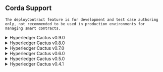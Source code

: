 Corda Support
-----------------

```{note}
The deployContract feature is for development and test case authoring only, not recommended to be used in production environments for managing smart contracts.
```

<details>
  <summary>Hyperledger Cactus v0.9.0</summary>

  | Corda version | deployContract* | invokeContract | runTransaction |
  | --- | :---: | :---: | :---: |
  | Corda 4.8 | ✅ [test]() | ✅ [test]() | ✅ [test]()  |
  | Corda 4.7 | ✅ [test]() | ✅ [test]() | ✅ [test]()  |
  | Corda 4.5 | ✅ [test]() | ✅ [test]() | ✅ [test]()  |

</details>

<details>
  <summary>Hyperledger Cactus v0.8.0</summary>

  | Corda version | deployContract* | invokeContract | runTransaction |
  | --- | :---: | :---: | :---: |
  | Corda 4.5 | ✅ [test](https://github.com/hyperledger/cactus/blob/v0.8.0/packages/cactus-plugin-ledger-connector-corda/src/test/typescript/integration/deploy-cordapp-jars-to-nodes.test.ts) | ✅ [test](https://github.com/hyperledger/cactus/blob/v0.8.0/packages/cactus-plugin-ledger-connector-corda/src/test/typescript/integration/jvm-kotlin-spring-server.test.ts) | ✅ [test](https://github.com/hyperledger/cactus/blob/v0.8.0/packages/cactus-plugin-ledger-connector-corda/src/test/typescript/integration/jvm-kotlin-spring-server.test.ts)  |

</details>

<details>
  <summary>Hyperledger Cactus v0.7.0</summary>

  | Corda version | deployContract* | invokeContract | runTransaction |
  | --- | :---: | :---: | :---: |
  | Corda 4.5 | ✅ [test](https://github.com/hyperledger/cactus/blob/v0.7.0/packages/cactus-plugin-ledger-connector-corda/src/test/typescript/integration/deploy-cordapp-jars-to-nodes.test.ts) | ✅ [test](https://github.com/hyperledger/cactus/blob/v0.7.0/packages/cactus-plugin-ledger-connector-corda/src/test/typescript/integration/jvm-kotlin-spring-server.test.ts) | ✅ [test](https://github.com/hyperledger/cactus/blob/v0.7.0/packages/cactus-plugin-ledger-connector-corda/src/test/typescript/integration/jvm-kotlin-spring-server.test.ts)  |

</details>

<details>
  <summary>Hyperledger Cactus v0.6.0</summary>

  | Corda version | deployContract* | invokeContract | runTransaction |
  | --- | :---: | :---: | :---: |
  | Corda 4.5 | ✅ [test](https://github.com/hyperledger/cactus/blob/v0.6.0/packages/cactus-plugin-ledger-connector-corda/src/test/typescript/integration/deploy-cordapp-jars-to-nodes.test.ts) | ✅ [test](https://github.com/hyperledger/cactus/blob/v0.6.0/packages/cactus-plugin-ledger-connector-corda/src/test/typescript/integration/jvm-kotlin-spring-server.test.ts) | ✅ [test](https://github.com/hyperledger/cactus/blob/v0.6.0/packages/cactus-plugin-ledger-connector-corda/src/test/typescript/integration/jvm-kotlin-spring-server.test.ts)  |

</details>

<details>
  <summary>Hyperledger Cactus v0.5.0</summary>

  | Corda version | deployContract* | invokeContract | runTransaction |
  | --- | :---: | :---: | :---: |
  | Corda 4.5 | ✅ [test](https://github.com/hyperledger/cactus/blob/v0.5.0/packages/cactus-plugin-ledger-connector-corda/src/test/typescript/integration/deploy-cordapp-jars-to-nodes.test.ts) | ✅ [test](https://github.com/hyperledger/cactus/blob/v0.5.0/packages/cactus-plugin-ledger-connector-corda/src/test/typescript/integration/jvm-kotlin-spring-server.test.ts) | ✅ [test](https://github.com/hyperledger/cactus/blob/v0.5.0/packages/cactus-plugin-ledger-connector-corda/src/test/typescript/integration/jvm-kotlin-spring-server.test.ts) |

</details>

<details>
  <summary>Hyperledger Cactus v0.4.1</summary>

  | Corda version | deployContract* | invokeContract | runTransaction |
  | --- | :---: | :---: | :---: |
  | Corda 4.5 | ✅ [test](https://github.com/hyperledger/cactus/blob/v0.4.1/packages/cactus-plugin-ledger-connector-corda/src/test/typescript/integration/deploy-cordapp-jars-to-nodes.test.ts) | ✅ [test](https://github.com/hyperledger/cactus/blob/v0.4.1/packages/cactus-plugin-ledger-connector-corda/src/test/typescript/integration/jvm-kotlin-spring-server.test.ts) | ✅ [test](https://github.com/hyperledger/cactus/blob/v0.4.1/packages/cactus-plugin-ledger-connector-corda/src/test/typescript/integration/jvm-kotlin-spring-server.test.ts) |

</details>

<br>